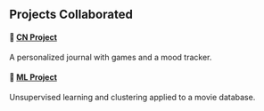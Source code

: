 ##  Projects Collaborated

#### 📝 [CN Project](https://github.com/perrywinkle2004/Caroline-Nikita-DevSpace/tree/main/CN%20Project)
A personalized journal with games and a mood tracker.

#### 🤖 [ML Project](https://github.com/perrywinkle2004/Caroline-Nikita-DevSpace/tree/main/Sup%20ML)
Unsupervised learning and clustering applied to a movie database.
